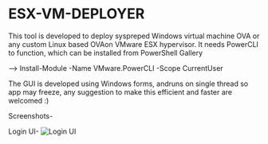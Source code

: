 # ESX-VM-DEPLOYER

This tool is developed to deploy syspreped Windows virtual machine OVA or any custom Linux based OVAon VMware ESX hypervisor.
It needs PowerCLI to function, which can be installed from PowerShell Gallery

--> Install-Module -Name VMware.PowerCLI -Scope CurrentUser

The GUI is developed using Windows forms, andruns on single thread so app may freeze, any suggestion to make this efficient and faster are welcomed :)


Screenshots-

Login UI-
![Login UI](master/Login.png)
